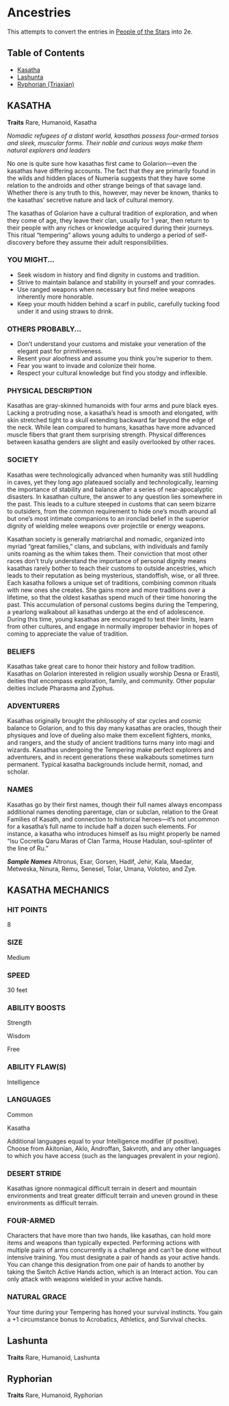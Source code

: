 # Ancestries

This attempts to convert the entries in [People of the Stars](https://paizo.com/products/btpy98i4) into 2e.

## Table of Contents

* [Kasatha](#kasatha)
* [Lashunta](#lashunta)
* [Ryphorian (Triaxian)](#ryphorian)

## KASATHA

**Traits** Rare, Humanoid, Kasatha

*Nomadic refugees of a distant world, kasathas possess four-armed torsos and sleek, muscular forms. Their noble and curious ways make them natural explorers and leaders*

No one is quite sure how kasathas first came to Golarion—even the kasathas have differing accounts. The fact that they are primarily found in the wilds and hidden places of Numeria suggests that they have some relation to the androids and other strange beings of that savage land. Whether there is any truth to this, however, may never be known, thanks to the kasathas’ secretive nature and lack of cultural memory.

The kasathas of Golarion have a cultural tradition of exploration, and when they come of age, they leave their clan, usually for 1 year, then return to their people with any riches or knowledge acquired during their journeys. This ritual “tempering” allows young adults to undergo a period of self-discovery before they assume their adult responsibilities.

### YOU MIGHT...

* Seek wisdom in history and find dignity in customs and tradition.
* Strive to maintain balance and stability in yourself and your comrades.
* Use ranged weapons when necessary but find melee weapons inherently more honorable.
* Keep your mouth hidden behind a scarf in public, carefully tucking food under it and using straws to drink.

### OTHERS PROBABLY...

* Don’t understand your customs and mistake your veneration of the elegant past for primitiveness.
* Resent your aloofness and assume you think you’re superior to them.
* Fear you want to invade and colonize their home.
* Respect your cultural knowledge but find you stodgy and inflexible.

### PHYSICAL DESCRIPTION

Kasathas are gray-skinned humanoids with four arms and pure black eyes. Lacking a protruding nose, a kasatha’s head is smooth and elongated, with skin stretched tight to a skull extending backward far beyond the edge of the neck. While lean compared to humans, kasathas have more advanced muscle fibers that grant them surprising strength. Physical differences between kasatha genders are slight and easily overlooked by other races.

### SOCIETY

Kasathas were technologically advanced when humanity was still huddling in caves, yet they long ago plateaued socially and technologically, learning the importance of stability and balance after a series of near-apocalyptic disasters. In kasathan culture, the answer to any question lies somewhere in the past. This leads to a culture steeped in customs that can seem bizarre to outsiders, from the common requirement to hide one’s mouth around all but one’s most intimate companions to an ironclad belief in the superior dignity of wielding melee weapons over projectile or energy weapons.

Kasathan society is generally matriarchal and nomadic, organized into myriad “great families,” clans, and subclans, with individuals and family units roaming as the whim takes them. Their conviction that most other races don’t truly understand the importance of personal dignity means kasathas rarely bother to teach their customs to outside ancestries, which leads to their reputation as being mysterious, standoffish, wise, or all three. Each kasatha follows a unique set of traditions, combining common rituals with new ones she creates. She gains more and more traditions over a lifetime, so that the oldest kasathas spend much of their time honoring the past. This accumulation of personal customs begins during the Tempering, a yearlong walkabout all kasathas undergo at the end of adolescence. During this time, young kasathas are encouraged to test their limits, learn from other cultures, and engage in normally improper behavior in hopes of coming to appreciate the value of tradition.

### BELIEFS

Kasathas take great care to honor their history and follow tradition. Kasathas on Golarion interested in religion usually worship Desna or Erastil, deities that encompass exploration, family, and community. Other popular deities include Pharasma and Zyphus.

### ADVENTURERS

Kasathas originally brought the philosophy of star cycles and cosmic balance to Golarion, and to this day many kasathas are oracles, though their physiques and love of dueling also make them excellent fighters, monks, and rangers, and the study of ancient traditions turns many into magi and wizards. Kasathas undergoing the Tempering make perfect explorers and adventurers, and in recent generations these walkabouts sometimes turn permanent. Typical kasatha backgrounds include hermit, nomad, and scholar.

### NAMES

Kasathas go by their first names, though their full names always encompass additional names denoting parentage, clan or subclan, relation to the Great Families of Kasath, and connection to historical heroes—it’s not uncommon for a kasatha’s full name to include half a dozen such elements. For instance, a kasatha who introduces himself as Isu might properly be named “Isu Cocretia Qaru Maras of Clan Tarma, House Hadulan, soul-splinter of the line of Ru.” 

***Sample Names***
Altronus, Esar, Gorsen, Hadif, Jehir, Kala, Maedar, Metweska, Ninura, Remu, Senesel, Tolar, Umana, Voloteo, and Zye.

## KASATHA MECHANICS

### HIT POINTS
8

### SIZE
Medium

### SPEED
30 feet

### ABILITY BOOSTS
Strength

Wisdom

Free

### ABILITY FLAW(S)
Intelligence

### LANGUAGES
Common

Kasatha

Additional languages equal to your Intelligence modifier (if positive). Choose from Akitonian, Aklo, Androffan, Sakvroth, and any other languages to which you have access (such as the languages prevalent in your region).

### DESERT STRIDE

Kasathas ignore nonmagical difficult terrain in desert and mountain environments and treat greater difficult terrain and uneven ground in these environments as difficult terrain.

### FOUR-ARMED

Characters that have more than two hands, like kasathas, can hold more items and weapons than typically expected. Performing actions with multiple pairs of arms concurrently is a challenge and can’t be done without intensive training. You must designate a pair of hands as your active hands. You can change this designation from one pair of hands to another by taking the Switch Active Hands action, which is an Interact action. You can only attack with weapons wielded in your active hands.

### NATURAL GRACE

Your time during your Tempering has honed your survival instincts. You gain a +1 circumstance bonus to Acrobatics, Athletics, and Survival checks.

## Lashunta

**Traits** Rare, Humanoid, Lashunta

## Ryphorian

**Traits** Rare, Humanoid, Ryphorian
